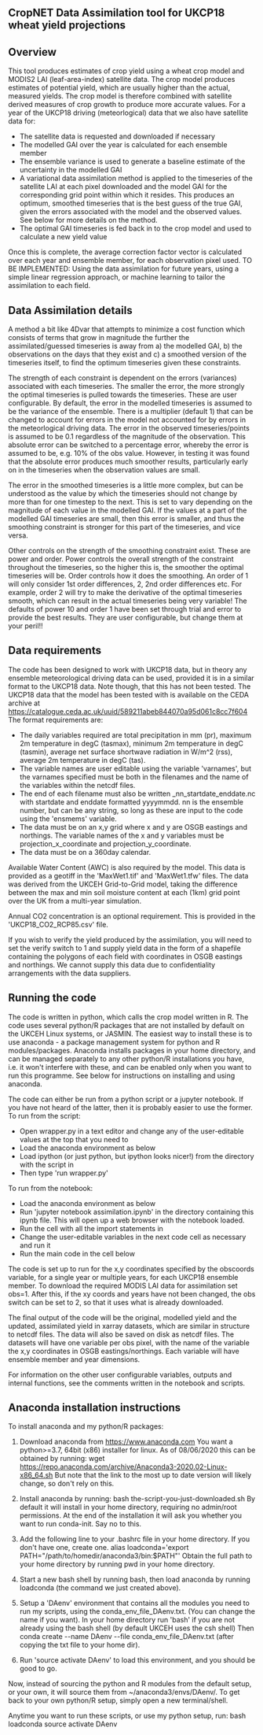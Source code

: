 CropNET Data Assimilation tool for UKCP18 wheat yield projections
-----------------------------------------------------------------

Overview
--------
This tool produces estimates of crop yield using a wheat crop model and MODIS2 LAI (leaf-area-index) satellite data.
The crop model produces estimates of potential yield, which are usually higher than the actual, measured yields.
The crop model is therefore combined with satellite derived measures of crop growth to produce more accurate values.
For a year of the UKCP18 driving (meteorlogical) data that we also have satellite data for:
- The satellite data is requested and downloaded if necessary
- The modelled GAI over the year is calculated for each ensemble member
- The ensemble variance is used to generate a baseline estimate of the uncertainty in the modelled GAI
- A variational data assimilation method is applied to the timeseries of the satellite LAI at each pixel downloaded
  and the model GAI for the corresponding grid point within which it resides. This produces an optimum, smoothed
  timeseries that is the best guess of the true GAI, given the errors associated with the model and the observed values.
  See below for more details on the method.
- The optimal GAI timeseries is fed back in to the crop model and used to calculate a new yield value

Once this is complete, the average correction factor vector is calculated over each year and ensemble member, for each
observation pixel used.
TO BE IMPLEMENTED:
Using the data assimilation for future years, using a simple linear regression approach, or machine learning to tailor the
assimilation to each field. 

Data Assimilation details
-------------------------
A method a bit like 4Dvar that attempts to minimize a cost function which consists of terms that grow in magnitude the
further the assimilated/guessed timeseries is away from a) the modelled GAI, b) the observations on the days that they
exist and c) a smoothed version of the timeseries itself, to find the optimum timeseries given these constraints.

The strength of each constraint is dependent on the errors (variances) associated with each timeseries. The smaller the
error, the more strongly the optimal timeseries is pulled towards the timeseries. These are user configurable.
By default, the error in the modelled timeseries is assumed to be the variance of the ensemble. There is a multiplier (default 1)
that can be changed to account for errors in the model not accounted for by errors in the meteorlogical driving data. 
The error in the observed timeseries/points is assumed to be 0.1 regardless of the magnitude of the observation. This
absolute error can be switched to a percentage error, whereby the error is assumed to be, e.g. 10% of the obs value.
However, in testing it was found that the absolute error produces much smoother results, particularly early on in the
timeseries when the observation values are small.

The error in the smoothed timeseries is a little more complex, but can be understood as the value by which the timeseries
should not change by more than for one timestep to the next. This is set to vary depending on the magnitude of each value in the
modelled GAI. If the values at a part of the modelled GAI timeseries are small, then this error is smaller, and thus the 
smoothing constraint is stronger for this part of the timeseries, and vice versa.

Other controls on the strength of the smoothing constraint exist. These are power and order.
Power controls the overall strength of the constraint throughout the timeseries, so the higher this is, the smoother
the optimal timeseries will be.
Order controls how it does the smoothing. An order of 1 will only consider 1st order differences, 2, 2nd order differences
etc. For example, order 2 will try to make the derivative of the optimal timeseries smooth, which can result in the
actual timeseries being very variable!
The defaults of power 10 and order 1 have been set through trial and error to provide the best results.
They are user configurable, but change them at your peril!!

Data requirements
-----------------
The code has been designed to work with UKCP18 data, but in theory any ensemble meteorological driving data can be used, 
provided it is in a similar format to the UKCP18 data. Note though, that this has not been tested.
The UKCP18 data that the model has been tested with is available on the CEDA archive at 
https://catalogue.ceda.ac.uk/uuid/589211abeb844070a95d061c8cc7f604
The format requirements are:
 - The daily variables required are total precipitation in mm (pr), maximum 2m temperature in degC (tasmax),
minimum 2m temperature in degC (tasmin), average net surface shortwave radiation in W/m^2 (rss), average 2m temperature in degC 
(tas).
 - The variable names are user editable using the variable 'varnames', but the varnames specified must be both in the filenames 
and the name of the variables within the netcdf files. 
 - The end of each filename must also be written _nn_startdate_enddate.nc with startdate and enddate formatted yyyymmdd. 
nn is the ensemble number, but can be any string, so long as these are input to the code using the 'ensmems' variable.
- The data must be on an x,y grid where x and y are OSGB eastings and northings. The variable names of the x and y
variables must be projection_x_coordinate and projection_y_coordinate. 
- The data must be on a 360day calendar.

Available Water Content (AWC) is also required by the model. This data is provided as a geotiff in the 'MaxWet1.tif' and 
'MaxWet1.tfw' files. The data was derived from the UKCEH Grid-to-Grid model, taking the difference between the max and min
soil moisture content at each (1km) grid point over the UK from a multi-year simulation. 

Annual CO2 concentration is an optional requirement. This is provided in the 'UKCP18_CO2_RCP85.csv' file.

If you wish to verify the yield produced by the assimilation, you will need to set the verify switch to 1 and 
supply yield data in the form of a shapefile containing the polygons of each field with coordinates in OSGB eastings 
and northings. We cannot supply this data due to confidentiality arrangements with the data suppliers. 


Running the code
----------------
The code is written in python, which calls the crop model written in R.
The code uses several python/R packages that are not installed by default on the UKCEH Linux systems, or JASMIN.
The easiest way to install these is to use anaconda - a package management system for python and R modules/packages.
Anaconda installs packages in your home directory, and can be managed separately to any other python/R installations
you have, i.e. it won't interfere with these, and can be enabled only when you want to run this programme.
See below for instructions on installing and using anaconda.

The code can either be run from a python script or a jupyter notebook. If you have not heard of the latter, then it
is probably easier to use the former.
To run from the script:
- Open wrapper.py in a text editor and change any of the user-editable values at the top that you need to
- Load the anaconda environment as below
- Load ipython (or just python, but ipython looks nicer!) from the directory with the script in
- Then type 'run wrapper.py'

To run from the notebook:
- Load the anaconda environment as below
- Run 'jupyter notebook assimilation.ipynb' in the directory containing this ipynb file. This will open up a web browser
  with the notebook loaded.
- Run the cell with all the import statements in
- Change the user-editable variables in the next code cell as necessary and run it
- Run the main code in the cell below

The code is set up to run for the x,y coordinates specified by the obscoords variable, for a single year or multiple years,
for each UKCP18 ensemble member. To download the required MODIS LAI data for assimilation set obs=1.
After this, if the xy coords and years have not been changed, the obs switch can be set to 2, so that it uses what is already
downloaded. 

The final output of the code will be the original, modelled yield and the updated, assimilated yield in xarray datasets,
which are similar in structure to netcdf files. The data will also be saved on disk as netcdf files. The datasets will
have one variable per obs pixel, with the name of the variable the x,y coordinates in OSGB eastings/northings. Each
variable will have ensemble member and year dimensions.

For information on the other user configurable variables, outputs and internal functions, see the comments written in the
notebook and scripts. 


Anaconda installation instructions
----------------------------------
To install anaconda and my python/R packages:

1. Download anaconda from https://www.anaconda.com
You want a python>=3.7, 64bit (x86) installer for linux.
As of 08/06/2020 this can be obtained by running: wget https://repo.anaconda.com/archive/Anaconda3-2020.02-Linux-x86_64.sh
But note that the link to the most up to date version will likely change, so don't rely on this.

2. Install anaconda by running: bash the-script-you-just-downloaded.sh
By default it will install in your home directory, requiring no admin/root permissions.
At the end of the installation it will ask you whether you want to run conda-init.
Say no to this.

3. Add the following line to your .bashrc file in your home directory. If you don't have one, create one.
alias loadconda='export PATH="/path/to/homedir/anaconda3/bin:$PATH"'
Obtain the full path to your home directory by running pwd in your home directory.

4. Start a new bash shell by running bash, then load anaconda by running loadconda (the command we just created above).

5. Setup a 'DAenv' environment that contains all the modules you need to run my scripts,
using the conda_env_file_DAenv.txt. (You can change the name if you want). 
In your home directory run 'bash' if you are not already using the bash shell (by default UKCEH uses the csh shell)
Then conda create --name DAenv --file conda_env_file_DAenv.txt (after copying the txt file to your home dir).

6. Run 'source activate DAenv' to load this environment, and you should be good to go.

Now, instead of sourcing the python and R modules from the default setup, or your own, it will source them
from ~/anaconda3/envs/DAenv/.
To get back to your own python/R setup, simply open a new terminal/shell.

Anytime you want to run these scripts, or use my python setup, run:
bash
loadconda
source activate DAenv
